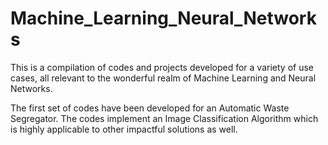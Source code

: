 # Machine_Learning_Neural_Networks
This is a compilation of codes and projects developed for a variety of use cases, all relevant to the wonderful realm of Machine Learning and Neural Networks. 

The first set of codes have been developed for an Automatic Waste Segregator. The codes implement an Image Classification Algorithm which is highly applicable to other impactful solutions as well. 
